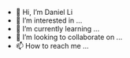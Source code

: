 - 👋 Hi, I’m Daniel Li
- 👀 I’m interested in ...
- 🌱 I’m currently learning ...
- 💞️ I’m looking to collaborate on ...
- 📫 How to reach me ...

<!---
danielliaus/danielliaus is a ✨ special ✨ repository because its `README.md` (this file) appears on your GitHub profile.
You can click the Preview link to take a look at your changes.
--->
